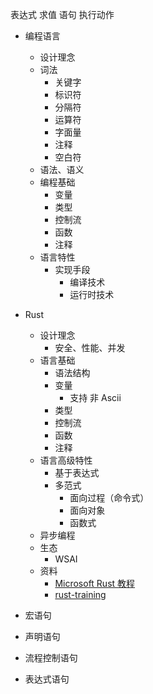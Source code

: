 表达式 求值
语句 执行动作

- 编程语言
  - 设计理念
  - 词法
    - 关键字
    - 标识符
    - 分隔符
    - 运算符
    - 字面量
    - 注释
    - 空白符
  - 语法、语义
  - 编程基础
    - 变量
    - 类型
    - 控制流
    - 函数
    - 注释
  - 语言特性
    - 实现手段
      - 编译技术
      - 运行时技术

- Rust
  - 设计理念
    - 安全、性能、并发
  - 语言基础
    - 语法结构
    - 变量
      - 支持 非 Ascii
    - 类型
    - 控制流
    - 函数
    - 注释
  - 语言高级特性
    - 基于表达式
    - 多范式
      - 面向过程（命令式）
      - 面向对象
      - 函数式
  - 异步编程
  - 生态
    - WSAI
  - 资料
    - [Microsoft Rust 教程](https://docs.microsoft.com/zh-cn/learn/paths/rust-first-steps/)
    - [rust-training](https://github.com/tyrchen/rust-training)



 



- 宏语句
- 声明语句
- 流程控制语句
- 表达式语句